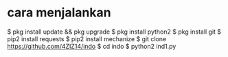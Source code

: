 # cara menjalankan
$ pkg install update && pkg upgrade
$ pkg install python2
$ pkg install git
$ pip2 install requests
$ pip2 install mechanize
$ git clone https://github.com/4ZIZ14/indo
$ cd indo
$ python2 ind1.py
